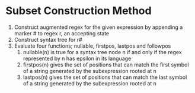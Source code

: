 # Subset Construction Method

1. Construct augmented regex for the given expression by appending a marker # to regex r, an accepting state
2. Construct syntax tree for r#
3. Evaluate four functions; nullable, firstpos, lastpos and followpos
    1. nullable(n) is true for a syntax tree node n if and only if the regex represented by n has epsilon in its language
    2. firstpos(n) gives the set of positions that can match the first symbol of a string generated by the subexpression rooted at n
    3. lastpos(n) gives the set of positions that can match the last symbol of a string generated by the subexpression rooted at n